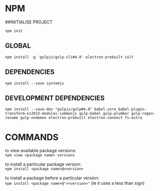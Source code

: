 # NPM

##INITIALISE PROJECT
```
npm init
```

## GLOBAL
```
npm install -g 'gulpjs/gulp-cli#4.0' electron-prebuilt cult
```

## DEPENDENCIES
```
npm install --save systemjs
```

## DEVELOPMENT DEPENDENCIES
```
npm install --save-dev "gulpjs/gulp#4.0" babel-core babel-plugin-transform-es2015-modules-commonjs gulp-babel gulp-plumber gulp-regex-rename gulp-nodemon electron-prebuilt electron-connect fs-extra
```

# COMMANDS
to view available package versions:  
`npm view <package name> versions`

to install a particular package version:  
`npm install <package name>@<version>`

to install a package before a particular version:  
`npm install <package name>@"<<version>"` (ie it uses a less than sign)

